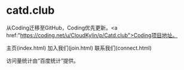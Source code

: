 # catd.club
从Coding迁移至GitHub，Coding优先更新。<a href:"https://coding.net/u/CloudKylin/p/Catd.club">Coding项目地址。</a>

主页(index.html)
加入我们(join.html)
联系我们(connect.html)

访问量统计由“百度统计”提供。
